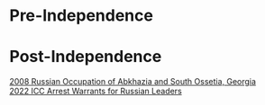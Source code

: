 # Pre-Independence

# Post-Independence
[2008 Russian Occupation of Abkhazia and South Ossetia, Georgia](2008%20Russian%20Occupation%20of%20Abkhazia%20and%20South%20Ossetia,%20Georgia)  
[2022 ICC Arrest Warrants for Russian Leaders](2022%20ICC%20Arrest%20Warrants%20for%20Russian%20Leaders)  